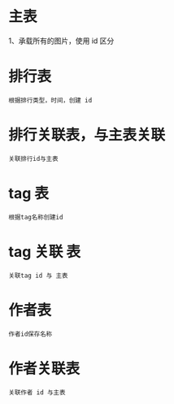 # 主表

1、承载所有的图片，使用 id 区分

# 排行表

    根据排行类型，时间，创建 id

# 排行关联表，与主表关联

    关联排行id与主表

# tag 表

    根据tag名称创建id

# tag 关联 表

    关联tag id 与 主表

# 作者表

    作者id保存名称

# 作者关联表

    关联作者 id 与主表
